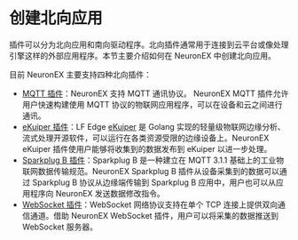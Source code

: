 # 创建北向应用

插件可以分为北向应用和南向驱动程序。北向插件通常用于连接到云平台或像处理引擎这样的外部应用程序。本节主要介绍如何在 NeuronEX 中创建北向应用。

目前 NeuronEX 主要支持四种北向插件：

- [MQTT 插件](./mqtt/overview.md)：NeuronEX 支持 MQTT 通讯协议。 NeuronEX MQTT 插件允许用户快速构建使用 MQTT 协议的物联网应用程序，可以在设备和云之间进行通讯。
- [eKuiper 插件](./ekuiper/overview.md)：LF Edge [eKuiper](https://ekuiper.org/) 是 Golang 实现的轻量级物联网边缘分析、流式处理开源软件，可以运行在各类资源受限的边缘设备上。NeuronEX eKuiper 插件使用户能够将收集到的数据发布到 eKuiper 以进一步处理。 
- [Sparkplug B 插件](./sparkplugb/overview.md)：Sparkplug B 是一种建立在 MQTT 3.1.1 基础上的工业物联网数据传输规范。NeuronEX Sparkplug B 插件从设备采集到的数据可以通过 Sparkplug B 协议从边缘端传输到 Sparkplug B 应用中，用户也可以从应用程序向 NeuronEX 发送数据修改指令。
- [WebSocket 插件](./websocket/websocket.md)：WebSocket 网络协议支持在单个 TCP 连接上提供双向通信通道。借助 NeuronEX WebSocket 插件，用户可以将采集的数据推送到 WebSocket 服务器。


